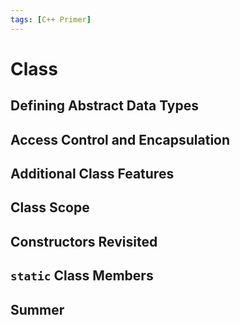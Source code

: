 ```yaml
---
tags: [C++ Primer]
---
```


# Class

## Defining Abstract Data Types

## Access Control and Encapsulation

## Additional Class Features

## Class Scope

## Constructors Revisited

## `static` Class Members

## Summer
